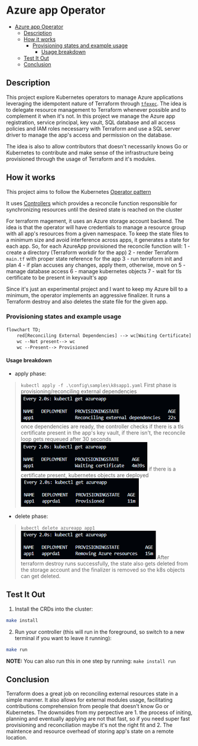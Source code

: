 # Azure app Operator
- [Azure app Operator](#azure-app-operator)
  - [Description](#description)
  - [How it works](#how-it-works)
    - [Provisioning states and example usage](#provisioning-states-and-example-usage)
      - [Usage breakdown](#usage-breakdown)
  - [Test It Out](#test-it-out)
  - [Conclusion](#conclusion)


## Description
This project explore Kubernetes operators to manage Azure applications leveraging the idempotent nature of Terraform through [`tfexec`](https://github.com/hashicorp/terraform-exec). The idea is to delegate resource management to Terraform whenever possible and to complement it when it's not. In this project we manage the Azure app registration, service principal, key vault, SQL database and all access policies and IAM roles necessarry with Terraform and use a SQL server driver to manage the app's access and permission on the database.

The idea is also to allow contributors that doesn't necessarily knows Go or Kubernetes to contribute and make sense of the infrastructure being provisioned through the usage of Terraform and it's modules.

## How it works
This project aims to follow the Kubernetes [Operator pattern](https://kubernetes.io/docs/concepts/extend-kubernetes/operator/)

It uses [Controllers](https://kubernetes.io/docs/concepts/architecture/controller/) 
which provides a reconcile function responsible for synchronizing resources until the desired state is reached on the cluster 

For terraform magement, it uses an Azure storage account backend. The idea is that the operator will have credentials to manage a resource group with all app's resources from a given namespace. To keep the state files to a minimum size and avoid interference across apps, it generates a state for each app. So, for each AzureApp provisioned the reconcile function will:
1 - create a directory (Terraform workdir for the app)
2 - render Terraform `main.tf` with proper state reference for the app
3 - run terraform init and plan
4 - if plan accuses any changes, apply them, otherwise, move on
5 - manage database access
6 - manage kubernetes objects
7 - wait for tls certificate to be present in keyvault's app

Since it's just an experimental project and I want to keep my Azure bill to a minimum, the operator implements an aggressive finalizer. It runs a Terraform destroy and also deletes the state file for the given app.

### Provisioning states and example usage
```mermaid
flowchart TD;
    red[Reconciling External Dependencies] --> wc[Waiting Certificate]
    wc --Not present--> wc
    wc --Present--> Provisioned
```
#### Usage breakdown
- apply phase:
> `kubectl apply -f .\config\samples\k8sapp1.yaml`
> First phase is provisioning/reconciling external dependencies
> ![Reconciling external dependencies](.attachments/image.png)
> once dependencies are ready, the controller checks if there is a tls certificate present in the app's key vault, if there isn't, the reconcile loop gets requeued after 30 seconds
> ![Waiting certificate](.attachments/image-1.png)
> if there is a certificate present, kubernetes objects are deployed
> ![Alt text](.attachments/image-2.png)
> 

- delete phase:
> `kubectl delete azureapp app1`
> ![Alt text](.attachments/image-3.png)
> After terraform destroy runs successfully, the state also gets deleted from the storage account and the finalizer is removed so the k8s objects can get deleted.

## Test It Out
1. Install the CRDs into the cluster:

```sh
make install
```

2. Run your controller (this will run in the foreground, so switch to a new terminal if you want to leave it running):

```sh
make run
```

**NOTE:** You can also run this in one step by running: `make install run`

## Conclusion
Terraform does a great job on reconciling external resources state in a simple manner. It also allows for external modules usage, facilitating contributions comprehension from people that doesn't know Go or Kubernetes. The downsides from my perpective are 1. the process of initing, planning and eventually applying are not that fast, so if you need super fast provisioning and reconciliation maybe it's not the right fit and 2. The maintence and resource overhead of storing app's state on a remote location.
